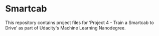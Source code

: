 # Smartcab
This repository contains project files for ‘Project 4 - Train a Smartcab to Drive’ as part of Udacity's Machine Learning Nanodegree.
